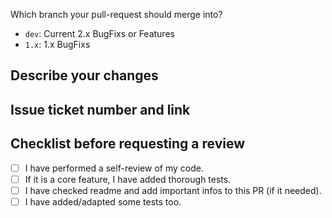 Which branch your pull-request should merge into?

- `dev`: Current 2.x BugFixs or Features
- `1.x`: 1.x BugFixs

## Describe your changes

## Issue ticket number and link

## Checklist before requesting a review
-  [ ] I have performed a self-review of my code.
-  [ ] If it is a core feature, I have added thorough tests.
-  [ ] I have checked readme and add important infos to this PR (if it needed).
-  [ ] I have added/adapted some tests too.
